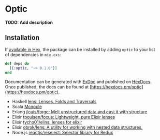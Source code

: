 # Optic

**TODO: Add description**

## Installation

If [available in Hex](https://hex.pm/docs/publish), the package can be installed
by adding `optic` to your list of dependencies in `mix.exs`:

```elixir
def deps do
  [{:optic, "~> 0.1.0"}]
end
```

Documentation can be generated with [ExDoc](https://github.com/elixir-lang/ex_doc)
and published on [HexDocs](https://hexdocs.pm). Once published, the docs can
be found at [https://hexdocs.pm/optic](https://hexdocs.pm/optic).

- Haskell [lens: Lenses, Folds and Traversals](https://hackage.haskell.org/package/lens)
- Scala [Monocle](http://julien-truffaut.github.io/Monocle/)
- Erlang [jlouis/forge: Melt unstructured data and cast it with structure](https://github.com/jlouis/forge)
- Elixir [tpoulsen/focus: Lightweight, pure Elixir lenses](https://github.com/tpoulsen/focus)
- Elixir [tycho01/elins: lenses for elixir](https://github.com/tycho01/elins)
- Elixir [obrok/lens: A utility for working with nested data structures.](https://github.com/obrok/lens)
- Node.js [reactjs/reselect: Selector library for Redux](https://github.com/reactjs/reselect)
